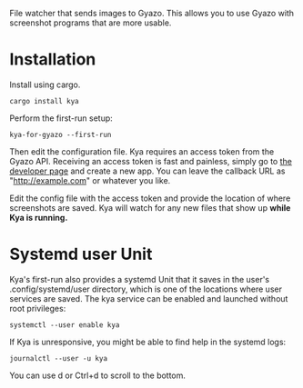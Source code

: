 File watcher that sends images to Gyazo. This allows you to use Gyazo with screenshot
programs that are more usable.

Installation
============

Install using cargo.

`cargo install kya`

Perform the first-run setup:

`kya-for-gyazo --first-run`

Then edit the configuration file. Kya requires an access token from the Gyazo API.
Receiving an access token is fast and painless, simply go to
[the developer page](https://gyazo.com/oauth/applications/) and create a new app.
You can leave the callback URL as "http://example.com" or whatever you like.

Edit the config file with the access token and provide the location of where screenshots
are saved. Kya will watch for any new files that show up **while Kya is running.**

Systemd user Unit
=================

Kya's first-run also provides a systemd Unit that it saves in the user's .config/systemd/user
directory, which is one of the locations where user services are saved. The kya service can be
enabled and launched without root privileges:

```systemctl --user start kya
systemctl --user enable kya
```

If Kya is unresponsive, you might be able to find help in the systemd logs:

`journalctl --user -u kya`

You can use d or Ctrl+d to scroll to the bottom.
